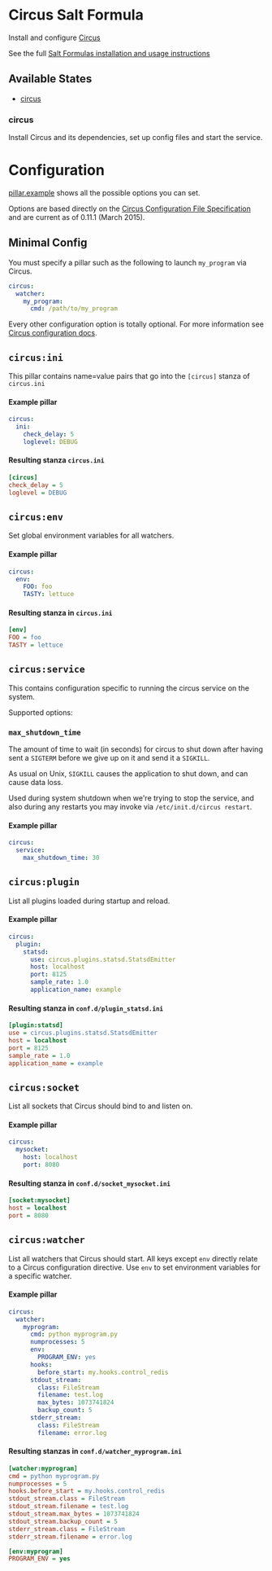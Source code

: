 Circus Salt Formula
===================

Install and configure [Circus](http://circus.readthedocs.org/en/latest/)

See the full [Salt Formulas installation and usage instructions](http://docs.saltstack.com/en/latest/topics/development/conventions/formulas.html)

## Available States

- [circus](#circus)


### circus

Install Circus and its dependencies, set up config files and start the service.


Configuration
=============

[pillar.example](pillar.example) shows all the possible options you can set.

Options are based directly on the
[Circus Configuration File Specification](http://circus.readthedocs.org/en/latest/for-ops/configuration/)
and are current as of 0.11.1 (March 2015).

## Minimal Config

You must specify a pillar such as the following to launch `my_program` via Circus.

```yaml
circus:
  watcher:
    my_program:
      cmd: /path/to/my_program
```

Every other configuration option is totally optional.  For more information see [Circus configuration docs](http://circus.readthedocs.org/en/latest/for-ops/configuration/).

## `circus:ini`

This pillar contains name=value pairs that go into the `[circus]` stanza of `circus.ini`

#### Example pillar

```yaml
circus:
  ini:
    check_delay: 5
    loglevel: DEBUG
```

#### Resulting stanza `circus.ini`

```ini
[circus]
check_delay = 5
loglevel = DEBUG
```

## `circus:env`

Set global environment variables for all watchers.

#### Example pillar

```yaml
circus:
  env:
    FOO: foo
    TASTY: lettuce
```

#### Resulting stanza in `circus.ini`

```ini
[env]
FOO = foo
TASTY = lettuce
```

## `circus:service`

This contains configuration specific to running the circus service on the system.

Supported options:

### `max_shutdown_time`

The amount of time to wait (in seconds) for circus to shut down
after having sent a `SIGTERM` before we give up on it and send it a `SIGKILL`.

As usual on Unix, `SIGKILL` causes the application to shut down, and can cause data loss.

Used during system shutdown when we're trying to stop the service, and also during any restarts
you may invoke via `/etc/init.d/circus restart`.

#### Example pillar

```yaml
circus:
  service:
    max_shutdown_time: 30
```

## `circus:plugin`

List all plugins loaded during startup and reload.

#### Example pillar

```yaml
circus:
  plugin:
    statsd:
      use: circus.plugins.statsd.StatsdEmitter
      host: localhost
      port: 8125
      sample_rate: 1.0
      application_name: example
```
#### Resulting stanza in `conf.d/plugin_statsd.ini`

```ini
[plugin:statsd]
use = circus.plugins.statsd.StatsdEmitter
host = localhost
port = 8125
sample_rate = 1.0
application_name = example
```

## `circus:socket`

List all sockets that Circus should bind to and listen on.

#### Example pillar

```yaml
circus:
  mysocket:
    host: localhost
    port: 8080
```

#### Resulting stanza in `conf.d/socket_mysocket.ini`

```ini
[socket:mysocket]
host = localhost
port = 8080
```

## `circus:watcher`

List all watchers that Circus should start. All keys except `env` directly relate to a Circus configuration directive. Use `env` to set environment variables for a specific watcher.


#### Example pillar

```yaml
circus:
  watcher:
    myprogram:
      cmd: python myprogram.py
      numprocesses: 5
      env:
        PROGRAM_ENV: yes
      hooks:
        before_start: my.hooks.control_redis
      stdout_stream:
        class: FileStream
        filename: test.log
        max_bytes: 1073741824
        backup_count: 5
      stderr_stream:
        class: FileStream
        filename: error.log
```

#### Resulting stanzas in `conf.d/watcher_myprogram.ini`

```ini
[watcher:myprogram]
cmd = python myprogram.py
numprocesses = 5
hooks.before_start = my.hooks.control_redis
stdout_stream.class = FileStream
stdout_stream.filename = test.log
stdout_stream.max_bytes = 1073741824
stdout_stream.backup_count = 5
stderr_stream.class = FileStream
stderr_stream.filename = error.log

[env:myprogram]
PROGRAM_ENV = yes
```
